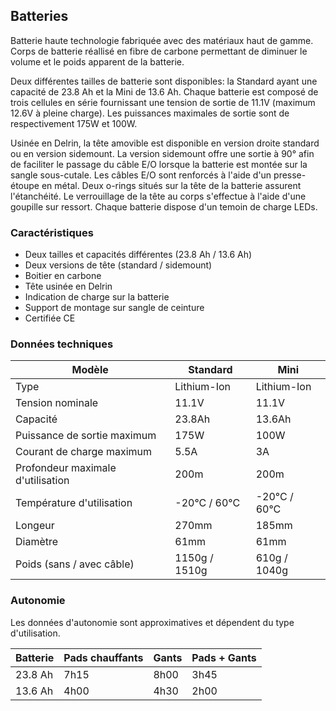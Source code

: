 ## Batteries

Batterie haute technologie fabriquée avec des matériaux haut de gamme. Corps de batterie réallisé en fibre de carbone permettant de diminuer le volume et le poids apparent de la batterie.

Deux différentes tailles de batterie sont disponibles: la Standard ayant une capacité de 23.8 Ah et la Mini de 13.6 Ah. Chaque batterie est composé de trois cellules en série fournissant une tension de sortie de 11.1V (maximum 12.6V à pleine charge). Les puissances maximales de sortie sont de respectivement 175W et 100W.

Usinée en Delrin, la tête amovible est disponible en version droite standard ou en version sidemount. La version sidemount offre une sortie à 90° afin de faciliter le passage du câble E/O lorsque la batterie est montée sur la sangle sous-cutale. Les câbles E/O sont renforcés à l'aide d'un presse-étoupe en métal. Deux o-rings situés sur la tête de la batterie assurent l'étanchéité. Le verrouillage de la tête au corps s'effectue à l'aide d'une goupille sur ressort. Chaque batterie dispose d'un temoin de charge LEDs.

### Caractéristiques

- Deux tailles et capacités différentes (23.8 Ah / 13.6 Ah)
- Deux versions de tête (standard / sidemount)
- Boitier en carbone
- Tête usinée en Delrin
- Indication de charge sur la batterie
- Support de montage sur sangle de ceinture
- Certifiée CE

### Données techniques 

| Modèle                            | Standard      | Mini         |
| --------------------------------- | ------------- | ------------ |
| Type                              | Lithium-Ion   | Lithium-Ion  |
| Tension nominale                  | 11.1V         | 11.1V        |
| Capacité                          | 23.8Ah        | 13.6Ah       |
| Puissance de sortie maximum       | 175W          | 100W         |
| Courant de charge maximum         | 5.5A          | 3A           |
| Profondeur maximale d'utilisation | 200m          | 200m         |
| Température d'utilisation         | -20°C / 60°C  | -20°C / 60°C |
| Longeur                           | 270mm         | 185mm        |
| Diamètre                          | 61mm          | 61mm         |
| Poids (sans / avec câble)         | 1150g / 1510g | 610g / 1040g |

### Autonomie

Les données d'autonomie sont approximatives et dépendent du type d'utilisation.

| Batterie | Pads chauffants | Gants | Pads + Gants |
| -------- | --------------- | ----- | ------------ |
| 23.8 Ah  | 7h15            | 8h00  | 3h45         |
| 13.6 Ah  | 4h00            | 4h30  | 2h00         |